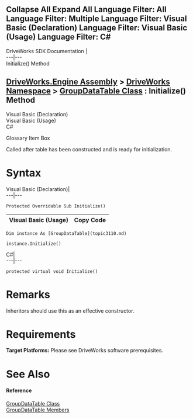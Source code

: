 Collapse All Expand All Language Filter: All  Language Filter: Multiple  Language Filter: Visual Basic (Declaration) Language Filter: Visual Basic (Usage) Language Filter: C#  
---  
DriveWorks SDK Documentation  |   
---|---  
Initialize() Method   
  
[DriveWorks.Engine Assembly](topic2156.md) > [DriveWorks Namespace](topic2159.md) > [GroupDataTable Class](topic3110.md) : Initialize() Method  
---  
  
Visual Basic (Declaration)    
Visual Basic (Usage)    
C# 

Glossary Item Box

Called after table has been constructed and is ready for initialization. 

# Syntax

Visual Basic (Declaration)|   
---|---  
      
    
    Protected Overridable Sub Initialize()   
  
Visual Basic (Usage)| Copy Code  
---|---  
      
    
    Dim instance As [GroupDataTable](topic3110.md)
     
    instance.Initialize()  
  
C#|   
---|---  
      
    
    protected virtual void Initialize()  
  
# Remarks

Inheritors should use this as an effective constructor.

# Requirements

**Target Platforms:** Please see DriveWorks software prerequisites.

# See Also

#### Reference

[GroupDataTable Class](topic3110.md)   
[GroupDataTable Members](topic3111.md)


